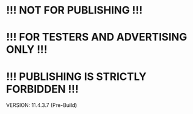 # !!! NOT FOR PUBLISHING !!!
# !!! FOR TESTERS AND ADVERTISING ONLY !!!
# !!! PUBLISHING IS STRICTLY FORBIDDEN !!!
VERSION: 11.4.3.7 (Pre-Build)
